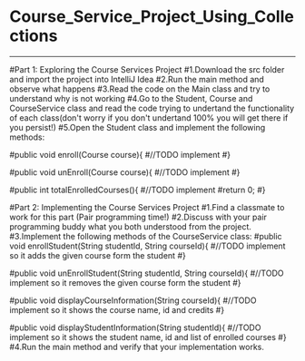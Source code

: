 # Course_Service_Project_Using_Collections
*************************************************
#Part 1: Exploring the Course Services Project
#1.Download the src folder and import the project into IntelliJ Idea
#2.Run the main method and observe what happens
#3.Read the code on the Main class and try to understand why is not working
#4.Go to the Student, Course and CourseService class and read the code trying to undertand the functionality of each class(don't worry if you don't undertand 100% you will get there if you persist!)
#5.Open the Student class and implement the following methods:
   
   #public void enroll(Course course){
      #//TODO implement
   #}

   #public void unEnroll(Course course){
       #//TODO implement
   #}

   #public int totalEnrolledCourses(){
       #//TODO implement
       #return 0;
   #}

#Part 2: Implementing the Course Services Project
#1.Find a classmate to work for this part (Pair programming time!)
#2.Discuss with your pair programming buddy what you both understood from the project.
#3.Implement the following methods of the CourseService class:
   #public void enrollStudent(String studentId, String courseId){
       #//TODO implement so it adds the given course form the student
   #}

   #public void unEnrollStudent(String studentId, String courseId){
       #//TODO implement so it removes the given course form the student
   #}

   #public void displayCourseInformation(String courseId){
       #//TODO implement so it shows the course name, id and credits
   #}

   #public void displayStudentInformation(String studentId){
       #//TODO implement so it shows the student name, id and list of enrolled courses
   #}
#4.Run the main method and verify that your implementation works.

